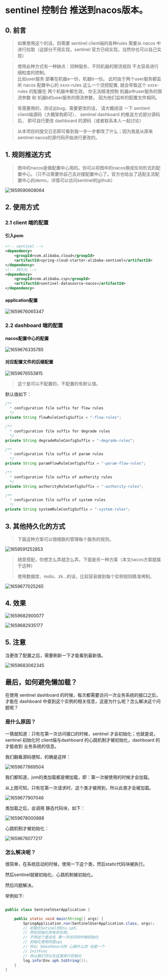 # sentinel 控制台 推送到nacos版本。

## 0. 前言
> 如果使用这个的话，则需要 sentinel client端的各种rules 需要从 nacos  中进行拉取（这部分不用实现，sentinel 官方已经实现，当然你也可以自己实现）

> 使用此种方式有一种缺点：同种服务、不同机器的限流规则 不太容易进行细粒度的控制。  
> 比如user服务 部署在机器a一份，机器b一份。
> 此时由于两个user服务都监听 nacos 配置中心的 xxxx-rules 这么一个流控配置,
> 就会导致这个 xxxx-rules 的配置在 两个机器中都生效。
> 你无法精准控制 机器a中user服务的限流参数 和 机器b的user服务的限流参数，
> 因为他们监听的配置文件相同。


> 有需要用的，测试出bug，需要更改的话，
> 请大概阅读 一下 sentienl client端源码（大概架构即可）、 
> sentinel dashboard 的推送方式部分源码后， 即可自行更改 dashboard 的源码（或者联系本人一起讨论）

> 从本项目的提交日志即可看到我一步一步都改了什么；因为我是从原来sentinel nacos的源代码开始进行更改的。



## 1. 规则推送方式

> 图中的nacos是做配置中心用的。你可以将图中的nacos换成任何形式的配置中心。（只不过需要你自己去对接配置中心了。官方也给出了适配主流配置中心的demo，详情可以访问sentinel的github）

![1659590608064](./images/1659590608064.png)


## 2. 使用方式

### 2.1 client 端的配置

#### 引入pom
```xml
<!-- sentinel -->
<dependency>
    <groupId>com.alibaba.cloud</groupId>
    <artifactId>spring-cloud-starter-alibaba-sentinel</artifactId>
</dependency>
<!-- 持久化 -->
<dependency>
    <groupId>com.alibaba.csp</groupId>
    <artifactId>sentinel-datasource-nacos</artifactId>
</dependency>

```

#### application配置

![1659676065347](./images/1659676065347.png)



### 2.2 dashboard 端的配置

#### nacos配置中心的配置

![1659676335785](./images/1659676335785.png)



#### 对应配置文件的后缀配置



![1659676553815](./images/1659676553815.png)

> 这个是可以不配置的，不配置的有默认值。

默认值如下：

```java
/**
  * configuration file suffix for flow rules
  */
private String flowRuleConfigSuffix = "-flow-rules";

/**
  * configuration file suffix for degrade rules
  */
private String degradeRuleConfigSuffix = "-degrade-rules";

/**
  * configuration file suffix of param rules
  */
private String paramFlowRuleConfigSuffix = "-param-flow-rules";

/**
  * configuration file suffix of authority rules
  */
private String authorityRuleConfigSuffix = "-authority-rules";

/**
  * configuration file suffix of system rules
  */
private String systemRuleConfigSuffix = "-system-rules";
```



## 3. 其他持久化的方式

> 下面这种方案可以很细致的管理每个服务的规则。

![1659591252853](./images/1659591252853.png)



> 随意搭配，你想怎么弄就怎么弄。下面是另一种方案（本文nacos方案就属于这种）
>
> 使用数据库、redis、zk...的话，比较容易做到每个实例规则精准烤制。

![1659677025265](./images/1659677025265.png)





## 4. 效果

![1659682900077](./images/1659682900077.png)



![1659682935177](./images/1659682935177.png)





## 5. 注意

当更改了配置之后，需要刷新一下才能看到最新值。

![1659683062345](./images/1659683062345.png)

## 最后，如何避免懒加载？

在使用 sentinel dashboard 的时候，每次都需要访问一次业务系统的接口之后，才能在 dashboard 中查到这个实例的相关信息，这是为什么呢？怎么解决这个问题呢？



### 是什么原因？

一猜就知道：只有在第一次访问接口的时候，sentinel 才会初始化；也就是说，sentinel 初始化时 client端与dashboard 的心跳机制才被初始化，dashboard 的才能收到 业务系统的信息。

我们翻看源码便知，的确是这样：

![1659677869504](./images/1659677869504.png)



我们都知道，jvm的类加载都是懒加载，即：第一次被使用的时候才会加载。

从上图可知，只有在第一次请求时，这个类才被用到，所以此类才会被加载。

![1659677907046](./images/1659677907046.png)

类加载之后，会调用 静态代码块，如下：

![1659678000888](./images/1659678000888.png)

心跳机制才被初始化：

![1659678077217](./images/1659678077217.png)







### 怎么解决呢？

很简单，在系统启动的时候，使用一下这个类，然后static代码块被执行。

然后sentinel就被初始化、心跳机制被初始化。

然后问题解决。



举例如下:

```java

public class SentinelUserApplication {

    public static void main(String[] args) {
        SpringApplication.run(SentinelUserApplication.class, args);
        // 初始化Setinel的Env.sph,
        // 然后初始化所有的东西，
        // 不然这个是会在 第一次访问的时候初始化
        // 初始化使用的是spi
        // 所以 与dashboard的 心跳什么的 也是一个
        // InitFunc
        // 所以我们可以在这里进行初始化
        log.info(Env.sph.toString());
    }
}

```





